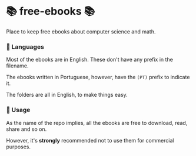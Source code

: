 # :books: free-ebooks :books:

Place to keep free ebooks about computer science and math.

### :notebook_with_decorative_cover: Languages

Most of the ebooks are in English. These don't have any prefix in the filename.

The ebooks written in Portuguese, however, have the `(PT)` prefix to indicate it.

The folders are all in English, to make things easy.

### :ledger: Usage

As the name of the repo implies, all the ebooks are free to download, read, share and so on.

However, it's **strongly** recommended not to use them for commercial purposes.
